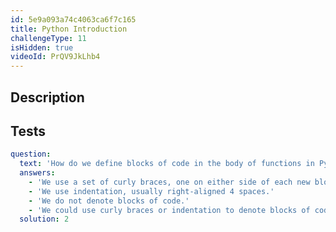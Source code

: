 ```yaml
---
id: 5e9a093a74c4063ca6f7c165
title: Python Introduction
challengeType: 11
isHidden: true
videoId: PrQV9JkLhb4
---
```


## Description
<section id='description'>
</section>

## Tests
<section id='tests'>

```yml
question:
  text: 'How do we define blocks of code in the body of functions in Python?'
  answers:
    - 'We use a set of curly braces, one on either side of each new block of our code.'
    - 'We use indentation, usually right-aligned 4 spaces.'
    - 'We do not denote blocks of code.'
    - 'We could use curly braces or indentation to denote blocks of code.'
  solution: 2
```

</section>
